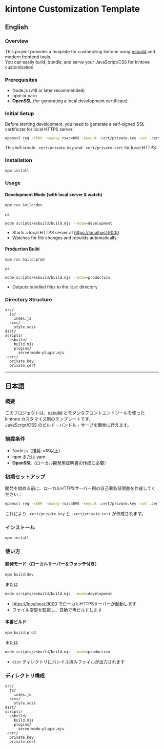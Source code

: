 # kintone Customization Template

## English

### Overview

This project provides a template for customizing kintone using [esbuild](https://esbuild.github.io/) and modern frontend tools.  
You can easily build, bundle, and serve your JavaScript/CSS for kintone customization.

### Prerequisites

- Node.js (v18 or later recommended)
- npm or yarn
- **OpenSSL** (for generating a local development certificate)

### Initial Setup

Before starting development, you need to generate a self-signed SSL certificate for local HTTPS server:

```sh
openssl req -x509 -newkey rsa:4096 -keyout .cert/private.key -out .cert/private.cert -days 9999 -nodes -subj /CN=127.0.0.1
```

This will create `.cert/private.key` and `.cert/private.cert` for local HTTPS.

### Installation

```sh
npm install
```

### Usage

#### Development Mode (with local server & watch)

```sh
npm run build:dev
```

or

```sh
node scripts/esbuild/build.mjs --mode=development
```

- Starts a local HTTPS server at [https://localhost:9000](https://localhost:9000)
- Watches for file changes and rebuilds automatically

#### Production Build

```sh
npm run build:prod
```

or

```sh
node scripts/esbuild/build.mjs --mode=production
```

- Outputs bundled files to the `dist` directory

### Directory Structure

```
src/
  js/
    index.js
  scss/
    style.scss
dist/
scripts/
  esbuild/
    build.mjs
    plugins/
      serve-mode-plugin.mjs
.cert/
  private.key
  private.cert
```

---

## 日本語

### 概要

このプロジェクトは、[esbuild](https://esbuild.github.io/) とモダンなフロントエンドツールを使った kintone カスタマイズ用のテンプレートです。  
JavaScript/CSS のビルド・バンドル・サーブを簡単に行えます。

### 前提条件

- Node.js（推奨: v18以上）
- npm または yarn
- **OpenSSL**（ローカル開発用証明書の作成に必要）

### 初期セットアップ

開発を始める前に、ローカルHTTPSサーバー用の自己署名証明書を作成してください：

```sh
openssl req -x509 -newkey rsa:4096 -keyout .cert/private.key -out .cert/private.cert -days 9999 -nodes -subj /CN=127.0.0.1
```

これにより `.cert/private.key` と `.cert/private.cert` が作成されます。

### インストール

```sh
npm install
```

### 使い方

#### 開発モード（ローカルサーバー＆ウォッチ付き）

```sh
npm build:dev
```

または

```sh
node scripts/esbuild/build.mjs --mode=development
```

- [https://localhost:9000](https://localhost:9000) でローカルHTTPSサーバーが起動します
- ファイル変更を監視し、自動で再ビルドします

#### 本番ビルド

```sh
npm build:prod
```

または

```sh
node scripts/esbuild/build.mjs --mode=production
```

- `dist` ディレクトリにバンドル済みファイルが出力されます

### ディレクトリ構成

```
src/
  js/
    index.js
  scss/
    style.scss
dist/
scripts/
  esbuild/
    build.mjs
    plugins/
      serve-mode-plugin.mjs
.cert/
  private.key
  private.cert
```
